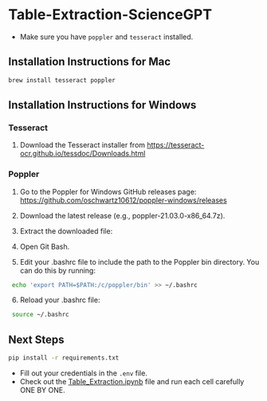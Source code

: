# Table-Extraction-ScienceGPT

- Make sure you have ```poppler``` and ```tesseract``` installed.

## Installation Instructions for Mac

```bash
brew install tesseract poppler
```

## Installation Instructions for Windows

### Tesseract
1. Download the Tesseract installer from https://tesseract-ocr.github.io/tessdoc/Downloads.html

### Poppler
1. Go to the Poppler for Windows GitHub releases page: https://github.com/oschwartz10612/poppler-windows/releases

2. Download the latest release (e.g., poppler-21.03.0-x86_64.7z).
3. Extract the downloaded file:
4. Open Git Bash.
5. Edit your .bashrc file to include the path to the Poppler bin directory. You can do this by running: 
```bash
 echo 'export PATH=$PATH:/c/poppler/bin' >> ~/.bashrc
```

6. Reload your .bashrc file: 
```bash
 source ~/.bashrc
```

## Next Steps
```bash
pip install -r requirements.txt
```
- Fill out your credentials in the ```.env``` file.
- Check out the [Table_Extraction.ipynb](./Table_Extraction.ipynb) file and run each cell carefully ONE BY ONE.
